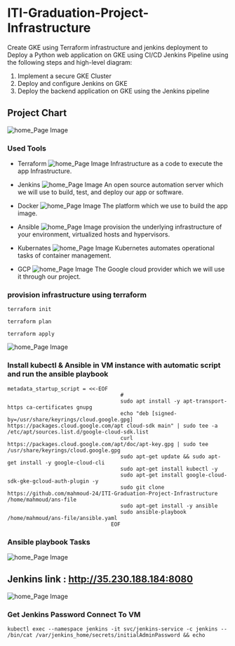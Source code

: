 # ITI-Graduation-Project-Infrastructure
Create GKE using Terraform infrastructure and jenkins deployment to
Deploy a Python web application on GKE using CI/CD Jenkins Pipeline using the following steps and high-level diagram:
1. Implement a secure GKE Cluster
2. Deploy and configure Jenkins on GKE
3. Deploy the backend application on GKE using the Jenkins pipeline

## Project Chart
![home_Page Image](./final-pictures/proj.png)

### Used Tools

 - Terraform          ![home_Page Image](./final-pictures/terraform.png)
Infrastructure as a code to execute the app Infrastructure.

 - Jenkins            ![home_Page Image](./final-pictures/jenkins.png)
An open source automation server which we will use to build, test, and deploy our app or software.

 - Docker             ![home_Page Image](./final-pictures/docker.png)
 The platform which we use to build the app image.

 - Ansible            ![home_Page Image](./final-pictures/ansible.png)
provision the underlying infrastructure of your environment, virtualized hosts and hypervisors.

 - Kubernates         ![home_Page Image](./final-pictures/k8s.png)
 Kubernetes automates operational tasks of container management.

 - GCP                ![home_Page Image](./final-pictures/gcp.png)
The Google cloud provider which we will use it through our project.

### provision infrastructure using terraform
```
terraform init
```
```
terraform plan
```
```
terraform apply
```
![home_Page Image](./final-pictures/terr-apply.png)

### Install kubectl & Ansible in VM instance with automatic script and run the ansible playbook
```
metadata_startup_script = <<-EOF
                                    #
                                    sudo apt install -y apt-transport-https ca-certificates gnupg
                                    echo "deb [signed-by=/usr/share/keyrings/cloud.google.gpg] https://packages.cloud.google.com/apt cloud-sdk main" | sudo tee -a /etc/apt/sources.list.d/google-cloud-sdk.list
                                    curl https://packages.cloud.google.com/apt/doc/apt-key.gpg | sudo tee /usr/share/keyrings/cloud.google.gpg
                                    sudo apt-get update && sudo apt-get install -y google-cloud-cli
                                    sudo apt-get install kubectl -y
                                    sudo apt-get install google-cloud-sdk-gke-gcloud-auth-plugin -y
                                    sudo git clone https://github.com/mahmoud-24/ITI-Graduation-Project-Infrastructure /home/mahmoud/ans-file
                                    sudo apt-get install -y ansible
                                    sudo ansible-playbook /home/mahmoud/ans-file/ansible.yaml
                                 EOF
```
### Ansible playbook Tasks
![home_Page Image](./final-pictures/terr-ans-yaml.png)

## Jenkins link : http://35.230.188.184:8080
![home_Page Image](./final-pictures/jen-browser.png)

### Get Jenkins Password Connect To VM
```
kubectl exec --namespace jenkins -it svc/jenkins-service -c jenkins -- /bin/cat /var/jenkins_home/secrets/initialAdminPassword && echo
```



